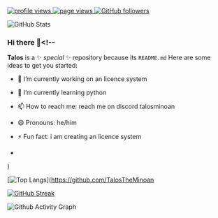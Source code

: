
<p align="left">
  <a href="https://github.com/TalosTheMinoan/">
    <img src="https://komarev.com/ghpvc/?username=codemaker2015&color=red" alt="profile views" />
  </a>
  <a href="https://github.com/TalosTheMinoan/">
    <img src="https://visitor-badge.glitch.me/badge?page_id=page.id" alt="page views" />
  </a>

  <a href="https://github.com/TalosTheMinoan?tab=followers">
    <img alt="GitHub followers" src="https://img.shields.io/github/followers/codemaker2015?color=yellow&logo=github">
  </a>

  
![GitHub Stats](https://github-readme-stats.vercel.app/api?username=TalosTheMinoan&show_icons=true&theme=radical)


### Hi there 👋<!--
**Talos** is a ✨ _special_ ✨ repository because its `README.md` 
Here are some ideas to get you started:
- 🔭 I’m currently working on an licence system
- 🌱 I’m currently learning python
- 📫 How to reach me: reach me on discord talosminoan
- 😄 Pronouns: he/him
- ⚡ Fun fact: i am creating an licence system

- 
)

[![Top Langs](https://github-readme-stats.vercel.app/api/top-langs/?username=yushi1007&layout=compact)](https://github.com/TalosTheMinoan 




[![GitHub Streak](https://github-readme-streak-stats.herokuapp.com?user=TalosTheMinoan&theme=blueberry&date_format=M%20j%5B%2C%20Y%5D)](https://git.io/streak-stats)




![Github Activity Graph](https://activity-graph.herokuapp.com/graph?username=TalosTheMinoan&theme=xcode)
